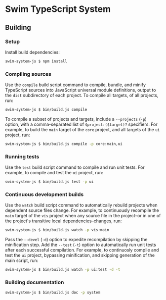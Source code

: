 # Swim TypeScript System

## Building

### Setup

Install build dependencies:

```sh
swim-system-js $ npm install
```

### Compiling sources

Use the `compile` build script command to compile, bundle, and minify
TypeScript sources into JavaScript universal module definitions, output
to the `dist` subdirectory of each project.  To compile all targets,
of all projects, run:

```sh
swim-system-js $ bin/build.js compile
```

To compile a subset of projects and targets, include a `--projects` (`-p`)
option, with a comma-separated list of `$project:($target)?` specifiers.
For example, to build the `main` target of the `core` project, and all
targets of the `ui` project, run:

```sh
swim-system-js $ bin/build.js compile -p core:main,ui
```

### Running tests

Use the `test` build script command to compile and run unit tests.
For example, to compile and test the `ui` project, run:

```sh
swim-system-js $ bin/build.js test -p ui
```

### Continuous development builds

Use the `watch` build script command to automatically rebuild projects when
dependent source files change.  For example, to continuously recompile the
`main` target of the `vis` project when any source file in the project–or in
one of the project's transitive local dependencies–changes, run:

```sh
swim-system-js $ bin/build.js watch -p vis:main
```

Pass the `--devel` (`-d`) option to expedite recompilation by skipping the
minification step.  Add the `--test` (`-t`) option to automatically run unit
tests after each successful compilation.  For example, to continuosly compile
and test the `ui` project, bypassing minification, and skipping generation of
the main script, run:

```sh
swim-system-js $ bin/build.js watch -p ui:test -d -t
```

### Building documentation

```sh
swim-system-js $ bin/build.js doc -p system
```
